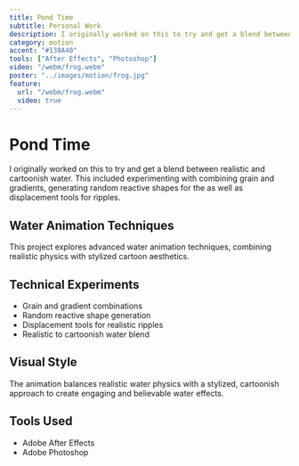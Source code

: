 ```yaml
---
title: Pond Time
subtitle: Personal Work
description: I originally worked on this to try and get a blend between realistic and cartoonish water. This included experimenting with combining grain and gradients, generating random reactive shapes for the as well as displacement tools for ripples.
category: motion
accent: "#138A40"
tools: ["After Effects", "Photoshop"]
video: "/webm/frog.webm"
poster: "../images/motion/frog.jpg"
feature:
  url: "/webm/frog.webm"
  video: true
---
```


# Pond Time

I originally worked on this to try and get a blend between realistic and cartoonish water. This included experimenting with combining grain and gradients, generating random reactive shapes for the as well as displacement tools for ripples.

## Water Animation Techniques

This project explores advanced water animation techniques, combining realistic physics with stylized cartoon aesthetics.

## Technical Experiments

- Grain and gradient combinations
- Random reactive shape generation
- Displacement tools for realistic ripples
- Realistic to cartoonish water blend

## Visual Style

The animation balances realistic water physics with a stylized, cartoonish approach to create engaging and believable water effects.

## Tools Used

- Adobe After Effects
- Adobe Photoshop
